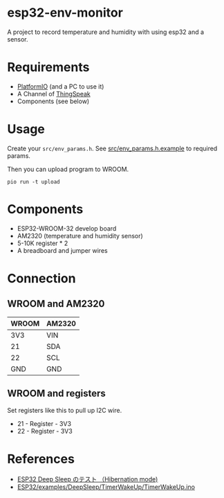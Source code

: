 # esp32-env-monitor

A project to record temperature and humidity with using esp32 and a sensor.

# Requirements

- [PlatformIO](https://platformio.org/) (and a PC to use it)
- A Channel of [ThingSpeak](https://thingspeak.com)
- Components (see below)

# Usage

Create your `src/env_params.h`. See [src/env_params.h.example](./src/env_params.h.example) to required params.

Then you can upload program to WROOM.
```
pio run -t upload
```

# Components

- ESP32-WROOM-32 develop board
- AM2320 (temperature and humidity sensor)
- 5-10K register * 2
- A breadboard and jumper wires

# Connection

## WROOM and AM2320

WROOM | AM2320
----- | ------
3V3   | VIN
21    | SDA
22    | SCL
GND   | GND

## WROOM and registers

Set registers like this to pull up I2C wire.

- 21 - Register - 3V3
- 22 - Register - 3V3

# References
- [ESP32 Deep Sleep のテスト （Hibernation mode)](http://d.hatena.ne.jp/wakwak_koba/20170219)
- [ESP32/examples/DeepSleep/TimerWakeUp/TimerWakeUp.ino](https://github.com/espressif/arduino-esp32/blob/master/libraries/ESP32/examples/DeepSleep/TimerWakeUp/TimerWakeUp.ino)
